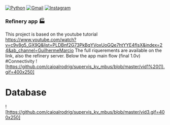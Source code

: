 [![Python](https://img.shields.io/badge/LinkedIn-0077B5?style=for-the-badge&logo=linkedin&logoColor=white)]()  [![Gmail](https://img.shields.io/badge/Gmail-D14836?style=for-the-badge&logo=gmail&logoColor=white)](caio.almeida@estudante.ufjf.br)  [![Instagram](https://img.shields.io/badge/Instagram-E4405F?style=for-the-badge&logo=instagram&logoColor=white)](https://www.instagram.com/rodrigscaio/?hl=en)
### Refinery app 🏭
This project is based on the youtube tutorial https://www.youtube.com/watch?v=c9v8g5_GX9Q&list=PLDBnf2G73PkBqYVoxUoGQe7htYYE4fIsX&index=24&ab_channel=GuilhermeMarcio
The full riquerements are available on the link, also the refinery server.
Below the app main flow (final 1.0v)
#Connectivity
![https://github.com/caioalrodrig/supervis_kv_mbus/blob/master/vid1%20(1).gif=400x250]
# Database  
![https://github.com/caioalrodrig/supervis_kv_mbus/blob/master/vid3.gif=400x250]













